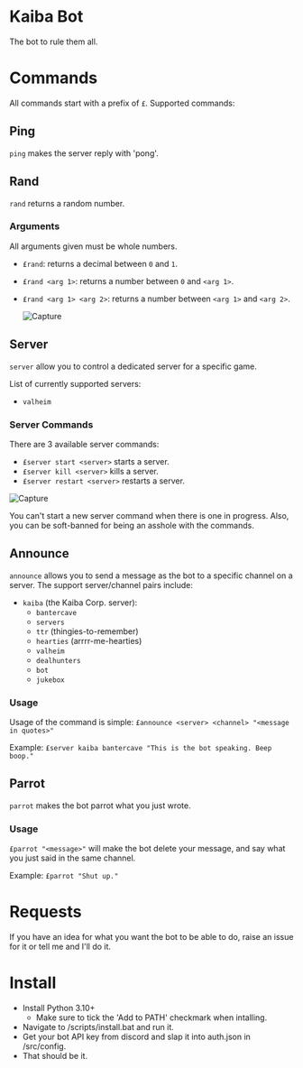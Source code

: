 # Kaiba Bot

The bot to rule them all.

# Commands
All commands start with a prefix of `£`. Supported commands:

## Ping
`ping` makes the server reply with 'pong'.

## Rand
`rand` returns a random number.

### Arguments
All arguments given must be whole numbers.

- `£rand`: returns a decimal between `0` and `1`.
- `£rand <arg 1>`: returns a number between `0` and `<arg 1>`.
- `£rand <arg 1> <arg 2>`: returns a number between `<arg 1>` and `<arg 2>`.
  
  ![Capture](https://user-images.githubusercontent.com/18753120/141537045-2df44ab3-36da-4991-a9d8-71dae5073bf6.PNG)

## Server
`server` allow you to control a dedicated server for a specific game. 

List of currently supported servers:
- `valheim`

### Server Commands
There are 3 available server commands:

- `£server start <server>` starts a server.
- `£server kill <server>` kills a server.
- `£server restart <server>` restarts a server.

![Capture](https://user-images.githubusercontent.com/18753120/141541057-091db6a4-5cea-4348-98eb-8543fb52fbd3.PNG)

You can't start a new server command when there is one in progress. Also, you can be soft-banned for being an asshole with the commands.

## Announce
`announce` allows you to send a message as the bot to a specific channel on a server. The support server/channel pairs include:
-  `kaiba` (the Kaiba Corp. server):
	- `bantercave`
	- `servers`
	- `ttr`  (thingies-to-remember)
	- `hearties` (arrrr-me-hearties)
	- `valheim`
	- `dealhunters`
	- `bot`
	- `jukebox`

### Usage
Usage of the command is simple: `£announce <server> <channel> "<message in quotes>"`

Example: `£server kaiba bantercave "This is the bot speaking. Beep boop."`

## Parrot
`parrot` makes the bot parrot what you just wrote.

### Usage
`£parrot "<message>"` will make the bot delete your message, and say what you just said in the same channel.

Example: `£parrot "Shut up."`

# Requests
If you have an idea for what you want the bot to be able to do, raise an issue for it or tell me and I'll do it.

# Install
- Install Python 3.10+
	- Make sure to tick the 'Add to PATH' checkmark when intalling.
- Navigate to /scripts/install.bat and run it.
- Get your bot API key from discord and slap it into auth.json in /src/config.
- That should be it.